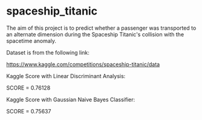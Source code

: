 # spaceship_titanic

The aim of this project is to predict whether a passenger was transported to an alternate dimension during the Spaceship Titanic's collision with the spacetime anomaly.

Dataset is from the following link:

https://www.kaggle.com/competitions/spaceship-titanic/data

Kaggle Score with Linear Discriminant Analysis:

SCORE = 0.76128

Kaggle Score with Gaussian Naive Bayes Classifier:

SCORE = 0.75637
